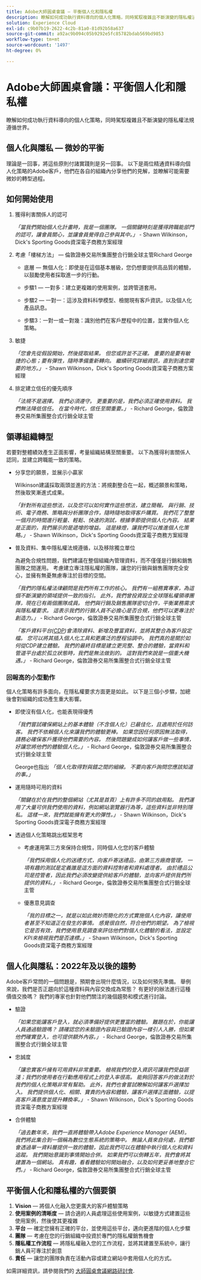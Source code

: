 ```yaml
---
title: Adobe大師圓桌會議 — 平衡個人化和隱私權
description: 瞭解如何成功執行資料導向的個人化策略，同時駕馭複雜且不斷演變的隱私權法規遵循世界。
solution: Experience Cloud
exl-id: c9b07b19-2622-4c2b-81a0-81d92b58a637
source-git-commit: a92ac9b094c05b9292e5fc85782bdab569bd9853
workflow-type: tm+mt
source-wordcount: '1497'
ht-degree: 0%

---
```


# Adobe大師圓桌會議：平衡個人化和隱私權

瞭解如何成功執行資料導向的個人化策略，同時駕馭複雜且不斷演變的隱私權法規遵循世界。

## 個人化與隱私 — 微妙的平衡

理論是一回事，將這些原則付諸實踐則是另一回事。 以下是兩位精通資料導向個人化策略的Adobe客戶，他們在各自的組織內分享他們的見解，並瞭解可能需要微妙的轉型過程。

## 如何開始使用

1. 獲得利害關係人的認可

   _「當我們開始個人化計畫時，我是一個團隊。 一個關鍵時刻是獲得跨職能部門的認可，讓會員關心，並讓會員覺得自己參與其中。」_ - Shawn Wilkinson，Dick&#39;s Sporting Goods資深電子商務方案經理

1. 考慮「樓梯方法」 — 倫敦證券交易所集團整合行銷全球主管Richard George

   * 底層 — 無個人化：即使是在這個基本層級，您仍想要提供高品質的體驗，以鼓勵使用者採取進一步的行動。

   * 步驟1 — 一對多：建立更複雜的使用案例，並跨管道套用。

   * 步驟2 — 一對一：這涉及資料科學模型、檢閱現有客戶資訊，以及個人化產品訊息。

   * 步驟3：一對一或一對幾：識別他們在客戶歷程中的位置，並實作個人化策略。

1. 敏捷

   _「您會先從假設開始，然後提取結果。 但您或許並不正確。 重要的是要有敏捷的心態；要有彈性，隨時準備重新轉向。 繼續研究詳細資訊，直到到達您需要的地方。」_ - Shawn Wilkinson，Dick&#39;s Sporting Goods資深電子商務方案經理

1. 排定建立信任的優先順序

   _「法規不是選擇。 我們必須遵守。 更重要的是，我們必須正確使用資料。 我們無法降低信任。 在當今時代，信任至關重要。」_  - Richard George，倫敦證券交易所集團整合式行銷全球主管

## 領導組織轉型

若要對整體績效產生正面影響，考量組織結構至關重要。 以下為獲得利害關係人認同，並建立跨職能一致的策略。

* 分享您的願景，並展示小贏家

  Wilkinson建議採取兩頭並進的方法：將規劃整合在一起，概述願景和策略，然後取笑漸進式成果。

  _「針對所有這些想法，以及您可以如何實作這些想法，建立簡報。 與行銷、技術、電子商務、策略與分析團隊合作，隨時隨地取得客戶購買。 我們花了整整一個月的時間進行輕量、輕鬆、快速的測試，根據季節提供個人化內容。 結果是正面的，我們展示的是遞增的增益。 這是綠燈，讓我們可以推進個人化策略。」_ - Shawn Wilkinson，Dick&#39;s Sporting Goods資深電子商務方案經理

* 普及資料、集中隱私權法規遵循，以及移除獨立單位

  為避免合規性問題，我們建議在整個組織內管理資料，而不僅僅是行銷和銷售團隊之間運用。 考慮建立專注隱私權的團隊，讓您的行銷與銷售團隊完全安心，並擁有無憂無慮專注於目標的空間。

  _「我們的隱私權法律顧問是我們所有工作的核心。 我們有一組務實專家，為這個不斷演變的領域提供一致的指引。 此外，我們曾投資設立全球隱私權領導團隊，現在已有兩個團隊成員。 他們與行銷及銷售團隊密切合作，平衡業務需求與隱私權要求。 這表示我們的行銷人員不必擔心是否合規，他們可以更專注於創造力。」_ - Richard George，倫敦證券交易所集團整合式行銷全球主管

  _「客戶資料平台([CDP](https://experienceleague.adobe.com/docs/experience-platform/rtcdp/overview.html?lang=en))會清除資料、新增及豐富資料，並將其整合為客戶設定檔。 您可以將其插入個人化工具和更廣泛的歷程協調中。 我們真的是關於如何從CDP建立體驗。 我們的最終目標是建立更完整、整合的體驗，當資料和管道平台處於孤立狀態時，我們是無法做到的。 這對我們來說是一個重大機遇。」_ - Richard George，倫敦證券交易所集團整合式行銷全球主管

### 回報高的小型動作

個人化策略有許多面向，在隱私權要求方面更是如此。 以下是三個小步驟，加總後會對組織的成功產生重大影響。

* 即使沒有個人化，也能表現得優秀

  _「我們嘗試確保網站上的基本體驗（不含個人化）已最佳化，且適用於任何訪客。 我們不依賴個人化來讓我們的體驗更棒。 如果您因任何原因無法取得，請務必確保客戶獲得他們需要的內容。 然後問題變成如何讓客戶做一些事情，好讓您將他們的體驗個人化。」_ - Richard George，倫敦證券交易所集團整合式行銷全球主管

  George也指出 _「個人化取得對與錯之間的細線。 不要向客戶詢問您應該知道的事。」_

* 運用隨時可用的資料

  _「關鍵在於在我們的整個網站（尤其是首頁）上有許多不同的啟用點。 我們運用了大量可供我們使用的資料，例如網站瀏覽器行為等，這些資料並非特別隱私。 這樣一來，我們就能擁有更大的彈性。」_ - Shawn Wilkinson，Dick&#39;s Sporting Goods資深電子商務方案經理

* 透過個人化策略跳出框架思考

   * 考慮運用第三方來保持合規性，同時個人化您的客戶體驗

     _「我們採用個人化的送禮方式，向客戶寄送禮品，由第三方廠商管理。 一項有趣的測試是定義誰是這方面的資料控制者和資料處理者。 由於禮品公司是控管者，因此我們必須改變提供給客戶的體驗，並向客戶提供我們所提供的資料。」_ - Richard George，倫敦證券交易所集團整合式行銷全球主管

   * 優惠意見調查

     _「我的目標之一，就是以如此微妙而簡化的方式實施個人化內容，讓使用者甚至不知道正在發生的事情。 感覺很自然，符合他們的期望。 為了檢視它是否有效，我們使用意見調查來評估他們對個人化體驗的看法，並設定KPI來檢視我們是否達標。」_ - Shawn Wilkinson，Dick&#39;s Sporting Goods資深電子商務方案經理

## 個人化與隱私：2022年及以後的趨勢

Adobe客戶常問的一個問題是，預期會出現什麼情況，以及如何預先準備。 舉例來說，我們是否正趨向於這種資料與內容交換成為常態？ 有更好的辦法進行這種價值交換嗎？ 我們的專家也針對他們關注的幾個趨勢和模式進行討論。

* 驗證

  _「如果您能讓客戶登入，就必須準備好提供更豐富的體驗。 難題在於，你能讓人員通過驗證嗎？ 請確認您的未驗證內容與已驗證內容一樣引人入勝，但如果他們確實登入，也可提供額外內容。」_ - Richard George，倫敦證券交易所集團整合式行銷全球主管

* 忠誠度

  _「讓忠實客戶擁有可用資料非常重要。 檢視我們的登入資訊可讓我們受益匪淺；我們的使用者在行動應用程式上的登入率很高。 能夠回答客戶的做法對於我們的個人化策略非常有幫助。 此外，我們也會嘗試瞭解如何讓客戶選擇加入。 我們提供個人化、相關、寶貴的內容和體驗，讓客戶選擇正面體驗，以提高客戶滿意度並提升轉換率。」_ - Shawn Wilkinson，Dick&#39;s Sporting Goods資深電子商務方案經理

* 合併體驗

  _「過去數年來，我們一直將體驗帶入Adobe Experience Manager (AEM)。 我們將此集合到一個稱為數位生態系統的策略中。 無論人員來自何處，我們都會透過單一資料層提供一致的體驗，因此我們可以在體驗中執行個人化和資料追蹤。 我們開始意識到事情開始合併。 如果我們可以倒轉五年，我們會將其建置為一個網站。 真有趣，看看體驗如何開始融合，以及如何更妥善地整合它們。」_ - Richard George，倫敦證券交易所集團整合式行銷全球主管

## 平衡個人化和隱私權的六個要領

1. **Vision**  — 將個人化融入您更廣大的客戶體驗策略
1. **使用案例的清晰度**  — 請合適的人員處理這些使用案例，以敏捷方式建置這些使用案例，然後使其更複雜
1. **平台**  — 確定您擁有正確的平台，並使用這些平台，邁向更進階的個人化步驟
1. **團隊**  — 考慮在您的行銷組織中投資於專門的隱私權銷售機會
1. **隱私權工作流程**  — 將隱私權融入您的工作流程，並將其建置至系統中，讓行銷人員可專注於創意
1. **責任**  — 讓您的團隊負責在活動內容或建立網站中套用個人化的方式。

如需詳細資訊，請參閱我們的 [大師圓桌會議網路研討會](https://primetime.bluejeans.com/a2m/events/playback/931ffb97-b7f5-416a-89fc-23a5979f32a7).
